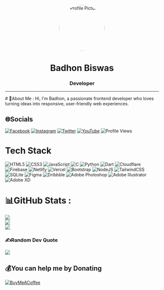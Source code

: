 <p align="center">
  <img src="https://avatars.githubusercontent.com/u/163644806?s=400&u=2d4958042fd697ab42895bb4424d38b40243540a&v=4" alt="Profile Picture" width="150" style="border-radius: 50%;">
</p>

<h1 align="center">Badhon Biswas</h1>
<h3 align="center">Developer</h3>
<hr>
# 💫About Me :
Hi, I'm Badhon, a passionate frontend developer who loves turning ideas into responsive, user-friendly web experiences.

## 🌐Socials
[![Facebook](https://img.shields.io/badge/Facebook-%231877F2.svg?logo=Facebook&logoColor=white)](https://facebook.com/badhonbiswas.raj) [![Instagram](https://img.shields.io/badge/Instagram-%23E4405F.svg?logo=Instagram&logoColor=white)](https://instagram.com/badhonbiswas.raj) [![Twitter](https://img.shields.io/badge/Twitter-%231DA1F2.svg?logo=Twitter&logoColor=white)](https://twitter.com/techbadhon) [![YouTube](https://img.shields.io/badge/YouTube-%23FF0000.svg?logo=YouTube&logoColor=white)](https://youtube.com/@badhonbiswas_raj) ![Profile Views](https://komarev.com/ghpvc/?username=badhontech&abbreviated=true&label=Github+Profile+Views)


# Tech Stack
![HTML5](https://img.shields.io/badge/html5-%23E34F26.svg?style=flat&logo=html5&logoColor=white) ![CSS3](https://img.shields.io/badge/css3-%231572B6.svg?style=flat&logo=css3&logoColor=white) ![JavaScript](https://img.shields.io/badge/javascript-%23323330.svg?style=flat&logo=javascript&logoColor=%23F7DF1E) ![C](https://img.shields.io/badge/c-%2300599C.svg?style=flat&logo=c&logoColor=white) ![Python](https://img.shields.io/badge/python-3670A0?style=flat&logo=python&logoColor=ffdd54) ![Dart](https://img.shields.io/badge/dart-%230175C2.svg?style=flat&logo=dart&logoColor=white) ![Cloudflare](https://img.shields.io/badge/Cloudflare-F38020?style=flat&logo=Cloudflare&logoColor=white) ![Firebase](https://img.shields.io/badge/firebase-%23039BE5.svg?style=flat&logo=firebase) ![Netlify](https://img.shields.io/badge/netlify-%23000000.svg?style=flat&logo=netlify&logoColor=#00C7B7) ![Vercel](https://img.shields.io/badge/vercel-%23000000.svg?style=flat&logo=vercel&logoColor=white) ![Bootstrap](https://img.shields.io/badge/bootstrap-%23563D7C.svg?style=flat&logo=bootstrap&logoColor=white) ![NodeJS](https://img.shields.io/badge/node.js-6DA55F?style=flat&logo=node.js&logoColor=white) ![TailwindCSS](https://img.shields.io/badge/tailwindcss-%2338B2AC.svg?style=flat&logo=tailwind-css&logoColor=white) ![SQLite](https://img.shields.io/badge/sqlite-%2307405e.svg?style=flat&logo=sqlite&logoColor=white) 	![Figma](https://img.shields.io/badge/figma-%23F24E1E.svg?style=flat&logo=figma&logoColor=white) ![Dribbble](https://img.shields.io/badge/Dribbble-EA4C89?style=flat&logo=dribbble&logoColor=white) ![Adobe Photoshop](https://img.shields.io/badge/adobephotoshop-%2331A8FF.svg?style=flat&logo=adobephotoshop&logoColor=white) ![Adobe Illustrator](https://img.shields.io/badge/adobeillustrator-%23FF9A00.svg?style=flat&logo=adobeillustrator&logoColor=white) ![Adobe XD](https://img.shields.io/badge/Adobe%20XD-470137?style=flat&logo=Adobe%20XD&logoColor=#FF61F6)
# 📊GitHub Stats :
![](https://github-readme-stats.vercel.app/api?username=BadhonTech&theme=radical&hide_border=false&include_all_commits=false&count_private=false)<br/>
![](https://github-readme-streak-stats.herokuapp.com/?user=BadhonTech&theme=radical&hide_border=false)<br/>
![](https://github-readme-stats.vercel.app/api/top-langs/?username=BadhonTech&theme=radical&hide_border=false&include_all_commits=false&count_private=false&layout=compact)

### ✍️Random Dev Quote
![](https://quotes-github-readme.vercel.app/api?type=vetical&theme=tokyonight)

  ## 💰You can help me by Donating
  [![BuyMeACoffee](https://img.shields.io/badge/Buy%20Me%20a%20Coffee-ffdd00?style=for-the-badge&logo=buy-me-a-coffee&logoColor=black)](https://buymeacoffee.com/badhonbiswas.raj) 

  <!-- Proudly created with GPRM ( https://gprm.itsvg.in ) -->
  
